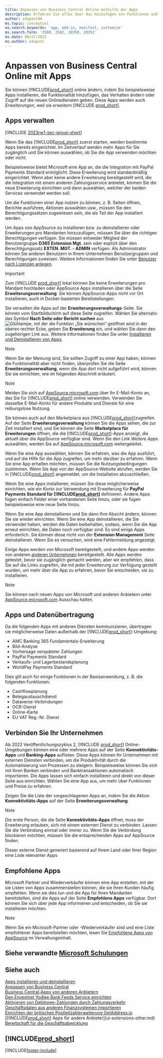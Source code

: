 ```yaml
---
title: Anpassen von Business Central Online mithilfe der Apps
description: Erfahren Sie alles über das Hinzufügen von Funktionen und das Anpassen von Business Central durch die Installation von Apps in diesem Artikel.
author: edupont04
ms.topic: conceptual
ms.search.keywords: 'app, add-in, manifest, customize'
ms.search.form: '2500, 2502, 20350, 20353'
ms.date: 09/27/2022
ms.author: edupont
---
```

# <a name="customizing-business-central-online-with-apps" />Anpassen von Business Central Online mit Apps

Sie können [!INCLUDE[prod_short](includes/prod_short.md)] online ändern, indem Sie beispielsweise Apps installieren, die Funktionalität hinzufügen, das Verhalten ändern oder Zugriff auf die neuen Onlinediensten geben. Diese Apps werden auch *Erweiterungen*, weil sie *erweitern* [!INCLUDE [prod_short](includes/prod_short.md)].

## <a name="manage-apps" />Apps verwalten

[!INCLUDE [2023rw1-sec-group-short](includes/2023rw1-sec-group-short.md)]

Wenn Sie das [!INCLUDE[prod_short](includes/prod_short.md)] zuerst starten, werden bestimmte Apps bereits eingerichtet. Im Zeitverlauf werden mehr Apps für Sie zugänglich und Sie können auswählen, ob Sie die App verwenden möchten oder nicht.

Beispielsweise bietet Microsoft eine App an, die die Integration mit PayPal Payments Standard ermöglicht. Diese Erweiterung wird standardmäßig eingerichtet. Wenn aber keine andere Erweiterung bereitgestellt wird, die die Integration mit einem anderen Zahlungsservice anbietet, können Sie die neue Erweiterung einrichten und dann auswählen, welcher der beiden Services verwendet werden soll.  

Um die Funktionen einer App nutzen zu können, z. B. Seiten öffnen, Berichte ausführen, Aktionen auswählen usw., müssen Sie den Berechtigungssätzen zugewiesen sein, die als Teil der App installiert werden.

Um Apps von AppSource zu installieren bzw. zu deinstallieren oder Erweiterungen pro Mandanten hinzuzufügen, müssen Sie über die richtigen Berechtigungen verfügen. Sie müssen entweder Mitglied der Benutzergruppe **D365 Extension Mgt.** sein oder explizit über den Berechtigungssatz **EXTEN. MGT. - ADMIN** verfügen. Als Administrator können Sie anderen Benutzern in Ihrem Unternehmen Benutzergruppen und Berechtigungen zuweisen. Weitere Informationen finden Sie unter [Benutzer nach Lizenzen anlegen](ui-how-users-permissions.md).  

> [!IMPORTANT]  
> Zum [!INCLUDE [prod_short](includes/prod_short.md)] lokal können Sie keine Erweiterungen pro Mandant hochladen oder AppSource Apps installieren über die Seite **Erweiterungsverwaltung**. Sie können AppSource-Apps nicht vor Ort installieren, auch in Docker-basierten Bereitstellungen.

Sie verwalten die Apps auf der **Erweiterungsverwaltungs**-Seite. Sie können vom Startbildschirm auf diese Seite zugreifen. Wählen Sie alternativ das Symbol **Nach Seite oder Bericht suchen** aus ![Glühlampe, mit der die Funktion „Sie wünschen“ geöffnet wird](media/ui-search/search_small.png "Wie möchten Sie weiter verfahren?") in der oberen rechter Ecke, geben Sie **Erweiterung** ein, und wählen Sie dann den zugehörigen Link aus. Weitere Informationen finden Sie unter [Installieren und Deinstallieren von Apps](ui-extensions-install-uninstall.md).

> [!NOTE]  
> Wenn Sie der Meinung sind, Sie sollten Zugriff zu einer App haben, können die Funktionalität aber nicht finden, überprüfen Sie die Seite **Erweiterungsverwaltung**, wenn die App dort nicht aufgeführt wird, können Sie sie einrichten, wie im folgenden Abschnitt erläutert.  

> [!NOTE]  
> Melden Sie sich auf [AppSource.microsoft.com](https://appsource.microsoft.com/) über Ihr E-Mail-Konto an, das Sie für [!INCLUDE[prod_short](includes/prod_short.md)] online verwenden. Verwenden Sie dasselbe E-Mail-Konto für andere Produkte und Dienste für eine reibungslose Nutzung.  

Sie können auch auf den Marketplace aus [!INCLUDE[prod_short](includes/prod_short.md)]zugreifen. Auf der Seite **Erweiterungsverwaltung** können Sie die Apps sehen, die zur Zeit installiert sind, und Sie können die Seite **Marketplace für Erweiterungen** öffnen, die die [!INCLUDE[prod_short](includes/prod_short.md)]-Apps anzeigt, die aktuell über die AppSource verfügbar sind. Wenn Sie den Link *Weitere Apps* auswählen, werden Sie auf [AppSource.microsoft.com](https://appsource.microsoft.com/marketplace/apps?product=dynamics-365%3Bdynamics-365-business-central&page=1) weitergeleitet.  

Wenn Sie eine App auswählen, können Sie erfahren, was die App ausführt, und auf die Hilfe für die App zugreifen, um mehr darüber zu erfahren. Wenn Sie eine App erhalten möchten, müssen Sie die Nutzungsbedingungen zustimmen. Wenn Sie App von der AppSource-Website abrufen, werden Sie in [!INCLUDE[prod_short](includes/prod_short.md)] angemeldet, um die Installation abzuschließen.  

Wenn Sie eine Apps installieren, müssen Sie diese möglicherweise einrichten, wie ein Konto zur Verwendung mit Erweiterung für **PayPal Payments Standard für [!INCLUDE[prod_short](includes/prod_short.md)]** definieren.
Andere Apps fügen einfach Felder einer vorhandenen Seite hinzu, oder sie fügen beispielsweise eine neue Seite hinzu.   

Wenn Sie eine App deinstallieren und Sie dann Ihre Absicht ändern, können Sie sie wieder einrichten. Wenn Sie eine App deinstallieren, die Sie verwendet haben, werden die Daten beibehalten, sodass, wenn Sie die App erneut einrichten, die Daten noch verfügbar sind. Es sind einige Apps erforderlich. Sie können diese nicht von der **Extension Management** Seite deinstallieren. Wenn Sie es versuchen, wird eine Fehlermeldung angezeigt.  

Einige Apps werden von Microsoft bereitgestellt, und andere Apps werden von anderen [anderen Unternehmen](ui-extensions-other.md) bereitgestellt. Alle Apps werden getestet, bevor sie zugänglich gemacht werden, aber wir empfehlen, dass Sie auf die Links zugreifen, die mit jeder Erweiterung zur Verfügung gestellt wurden, um mehr über die App zu erfahren, bevor Sie entscheiden, sie zu installieren.  

> [!NOTE]  
> Sie können nach neuen Apps von Microsoft und anderen Anbietern unter [AppSource.microsoft.com](https://appsource.microsoft.com/marketplace/apps?product=dynamics-365%3Bdynamics-365-business-central&page=1) Ausschau halten.

## <a name="apps-and-data-transfer" />Apps und Datenübertragung

Da die folgenden Apps mit anderen Diensten kommunizieren, übertragen sie möglicherweise Daten außerhalb der [!INCLUDE[prod_short](includes/prod_short.md)]-Umgebung:

* AMC Banking 365 Fundamentals-Erweiterung
* Bild-Analyse
* Vorhersage verspäteter Zahlungen
* PayPal Payments Standard
* Verkaufs‑ und Lagerbestandsplanung
* WorldPay Payments Standard

Dies gilt auch für einige Funktionen in der Basisanwendung, z. B. die folgenden Funktionen:

* Cashflowplanung
* Belegaustauschdienst
* Dataverse-Verbindungen
* OCR-Dienst
* Online-Karte
* EU VAT Reg.-Nr. Dienst

## <a name="connect-your-business" />Verbinden Sie Ihr Unternehmen

Ab 2022 Veröffentlichungszyklus 2, [!INCLUDE [prod_short](includes/prod_short.md)] Online-Umgebungen können eine oder mehrere Apps auf der Seite **Konnektivitäts-Apps** und **Banking-Apps** auflisten. Diese Apps können Ihr Unternehmen mit externen Diensten verbinden, um die Produktivität durch die Automatisierung von Prozessen zu steigern. Beispielsweise können Sie sich mit Ihren Banken verbinden und Banktransaktionen automatisch importieren. Die Apps lassen sich einfach installieren und direkt von dieser Seite aus einrichten. Wählen Sie eine App aus, um mehr über Funktionen und Preise zu erfahren.  

Zeigen Sie die Liste der vorgeschlagenen Apps an, indem Sie die Aktion **Konnektivitäts-Apps** auf der Seite **Erweiterungsverwaltung**.  

> [!NOTE]
> Die erste Person, die die Seite **Konnektivitäts-Apps** öffnet, muss der Erweiterung erlauben, sich mit einem externen Dienst zu verbinden. Lassen Sie die Verbindung einmal oder immer zu. Wenn Sie die Verbindung blockieren möchten, müssen Sie die entsprechenden Apps auf AppSource finden.

Dieser externe Dienst generiert basierend auf Ihrem Land oder Ihrer Region eine Liste relevanter Apps

## <a name="recommended-apps" />Empfohlene Apps

Microsoft Partner und Wiederverkäufer können eine App erstellen, mit der sie Listen von Apps zusammenstellen können, die sie ihren Kunden häufig empfehlen. Wenn sie dies tun und die App für Ihren Mandanten bereitstellen, sind die Apps auf der Seite **Empfohlene Apps** verfügbar. Dort können Sie sich über jede App informieren und entscheiden, ob Sie sie installieren möchten.

> [!NOTE]
> Wenn Sie ein Microsoft-Partner oder -Wiederverkäufer sind und eine Liste empfohlener Apps bereitstellen möchten, lesen Sie [Empfohlene Apps von AppSource](/dynamics365/business-central/dev-itpro/administration/recommend-apps) im Verwaltungsinhalt.

## <a name="see-related-microsoft-trainingtrainingmodulescustomize-dynamics-365-business-central" />Siehe verwandte [Microsoft Schulungen](/training/modules/customize-dynamics-365-business-central/)

## <a name="see-also" />Siehe auch

[Apps installieren und deinstallieren](ui-extensions-install-uninstall.md)  
[Anpassen von Business Central](ui-customizing-overview.md)  
[Business Central-Apps von anderen Anbietern](ui-extensions-other.md)  
[Den Envestnet Yodlee Bank Feeds Service einrichten](bank-how-setup-bank-statement-service.md)  
[Aktivieren von Debitoren-Zahlungen durch Zahlungsverkehr](sales-how-enable-payment-service-extensions.md)  
[Geschäftsdaten aus anderen Finanzsystemen importieren](across-import-data-configuration-packages.md)  
[Einrichten der britischen Postleitzahlerweiterung GetAddress.io](LocalFunctionality/UnitedKingdom/uk-setup-postal-code-service.md)  
[[!INCLUDE[prod_short](includes/prod_short.md)] Apps für andere Anbieter](ui-extensions-other.md)  
[Bereitschaft für die Geschäftsabwicklung](ui-get-ready-business.md)  

## <a name="includeprodshortincludesfreetrialmdmd" />[!INCLUDE[prod_short](includes/free_trial_md.md)]


[!INCLUDE[footer-include](includes/footer-banner.md)]
